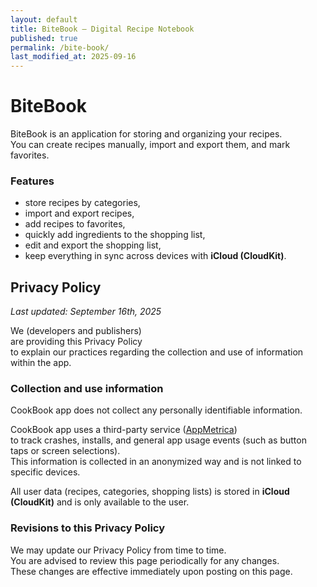 ```yaml
---
layout: default
title: BiteBook — Digital Recipe Notebook 
published: true
permalink: /bite-book/
last_modified_at: 2025-09-16
---
```

# BiteBook

BiteBook is an application for storing and organizing your recipes.  
You can create recipes manually, import and export them, and mark favorites.

### Features

- store recipes by categories,
- import and export recipes,
- add recipes to favorites,
- quickly add ingredients to the shopping list,
- edit and export the shopping list,
- keep everything in sync across devices with **iCloud (CloudKit)**.

## Privacy Policy
_Last updated: September 16th, 2025_

We (developers and publishers)  
are providing this Privacy Policy  
to explain our practices regarding the collection and use of information within the app.

### Collection and use information

CookBook app does not collect any personally identifiable information.

CookBook app uses a third-party service ([AppMetrica](https://appmetrica.io/))  
to track crashes, installs, and general app usage events (such as button taps or screen selections).  
This information is collected in an anonymized way and is not linked to specific devices.

All user data (recipes, categories, shopping lists) is stored in **iCloud (CloudKit)** and is only available to the user.

### Revisions to this Privacy Policy

We may update our Privacy Policy from time to time.  
You are advised to review this page periodically for any changes.  
These changes are effective immediately upon posting on this page.
